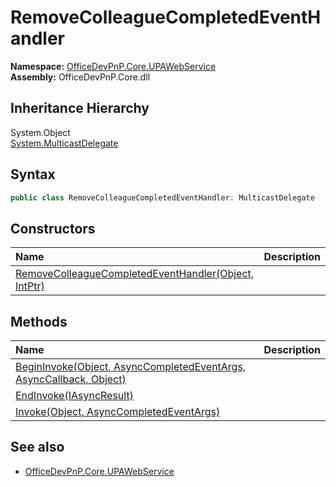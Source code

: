# RemoveColleagueCompletedEventHandler
  

**Namespace:** [OfficeDevPnP.Core.UPAWebService](OfficeDevPnP.Core.UPAWebService.md)  
**Assembly:** OfficeDevPnP.Core.dll  
## Inheritance Hierarchy
System.Object  
    [System.MulticastDelegate](System.MulticastDelegate.md)
## Syntax
```C#
public class RemoveColleagueCompletedEventHandler: MulticastDelegate
```
## Constructors
|**Name**|**Description**|
|:-----|:-----|
| [RemoveColleagueCompletedEventHandler(Object, IntPtr)](OfficeDevPnP.Core.UPAWebService.RemoveColleagueCompletedEventHandler.ctor1.md) | 
## Methods
|**Name**|**Description**|
|:-----|:-----|
| [BeginInvoke(Object, AsyncCompletedEventArgs, AsyncCallback, Object)](OfficeDevPnP.Core.UPAWebService.RemoveColleagueCompletedEventHandler.f6352ab0.md) | 
| [EndInvoke(IAsyncResult)](OfficeDevPnP.Core.UPAWebService.RemoveColleagueCompletedEventHandler.c9867657.md) | 
| [Invoke(Object, AsyncCompletedEventArgs)](OfficeDevPnP.Core.UPAWebService.RemoveColleagueCompletedEventHandler.26851c57.md) | 
## See also
- [OfficeDevPnP.Core.UPAWebService](OfficeDevPnP.Core.UPAWebService.md)
